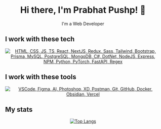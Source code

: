 <h1 align="center">Hi there, I'm Prabhat Pushp! 👋</h1>
<p align="center">I'm a Web Developer
    <!-- <a href="https://pushp.dev">(Check out my work)</a> -->
</p>

<h2>I work with these tech</h2>
<p align="center">
    <a href="#">
    <img src="https://skillicons.dev/icons?i=html,css,js,ts,react,nextjs,redux,sass,tailwind,bootstrap,prisma,mysql,postgres,mongodb,cs,dotnet,nodejs,express,npm,py,pytorch,fastapi,regex" alt="HTML, CSS, JS, TS, React, NextJS, Redux, Sass, Tailwind, Bootstrap, Prisma, MySQL, PostgreSQL, MongoDB, C#, DotNet, NodeJS, Express, NPM, Python, PyTorch, FastAPI, Regex" />
  </a>
</p>

<h2>I work with these tools</h2>
<p align="center">
    <a href="#">
    <img src="https://skillicons.dev/icons?i=vscode,figma,ai,ps,xd,postman,git,github,docker,obsidian,vercel" alt="VSCode, Figma, AI, Photoshop, XD, Postman, Git, GitHub, Docker, Obsidian, Vercel" />
  </a>
</p>

<h2>My stats</h2>
<p align="center">
    <a href="#">
        <img src="https://github-readme-stats.vercel.app/api/top-langs/?username=prabhatpushp&theme=prussian&show_icons=true&hide_border=false&layout=compact&count_private=true" alt="Top Langs">
    </a>
</p>
